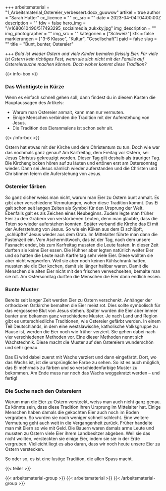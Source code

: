 +++
arbeitsmaterial = "1_Arbeitsmaterial_Ostereier_verbessert.docx_guuwxw"
artikel = true
author = "Sarah Hutter"
cc_licence = ""
cc_src = ""
date = 2023-04-04T04:00:00Z
description = ""
fdw = false
hero_img = "/v1680610490/517493295_socialmedia_zukxky.jpg"
img_description = ""
img_photographer = ""
img_src = ""
kategorien = ["Schweiz"]
kfk = false
markierungen = ["3-6 Klasse", "Kultur", "Gesellschaft"]
paid = false
slug = ""
title = "Bunt, bunter, Ostereier"

+++
_Bald ist wieder Ostern und viele Kinder bemalen fleissig Eier. Für viele ist Ostern kein richtiges Fest, wenn sie sich nicht mit der Familie auf Ostereiersuche machen können. Doch woher kommt diese Tradition?_

{{< info-box >}} <h3>Das Wichtigste in Kürze</h3>

<p>Wenn es einfach schnell gehen soll, dann findest du in diesem Kasten die Hauptaussagen des Artikels:</p>

<ul>

<li>Warum man Ostereier anmalt, kann man nur vermuten.</li>

<li>Einige Menschen verbinden die Tradition mit der Auferstehung von Jesus.</li>

<li>Die Tradition des Eieranmalens ist schon sehr alt.</li>

</ul> {{< /info-box >}}

Ostern hat etwas mit der Kirche und dem Christentum zu tun. Doch wie war das nochmals ganz genau? Am Karfreitag, dem Freitag vor Ostern, sei Jesus Christus gekreuzigt worden. Dieser Tag gilt deshalb als trauriger Tag. Die Kirchenglocken hören auf zu läuten und ertönen erst am Ostersonntag wieder. Dann sei Jesus nämlich wieder auferstanden und die Christen und Christinnen feiern die Auferstehung von Jesus. 

### Ostereier färben

So ganz sicher weiss man nicht, warum man Eier zu Ostern bunt anmalt. Es gibt aber verschiedene Vermutungen, woher diese Tradition kommt. Das Ei galt schon seit langen Zeiten als Symbol für den Ursprung der Welt. Ebenfalls galt es als Zeichen eines Neubeginns. Zudem legte man früher Eier zu den Gräbern von verstorbenen Leuten, denn man glaubte, dass die Toten so wieder auferstehen konnten. Später verband die Kirche das Ei mit der Auferstehung von Jesus. So wie ein Küken aus dem Ei schlüpft, „schlüpfte“ Jesus wieder aus dem Grab. Im Mittelalter führte man dann die Fastenzeit ein. Vom Aschermittwoch, das ist der Tag, nach dem unsere Fasnacht endet, bis zum Karfreitag mussten die Leute fasten. In dieser Zeit durften sie keine Eier essen. Die Hühner aber legten natürlich weiter Eier und so hatten die Leute nach Karfreitag sehr viele Eier. Diese wollten sie aber nicht wegwerfen. Weil sie aber noch keinen Kühlschrank hatten, mussten sie die Eier kochen, damit sie länger haltbar waren. Damit die Menschen die alten Eier nicht mit den frischen verwechselten, bemalte man sie rot. Am Ostersonntag durften die Menschen die Eier dann endlich essen. 

### Bunte Muster

Bereits seit langer Zeit werden Eier zu Ostern verschenkt. Anhänger der orthodoxen Ostkirche bemalten die Eier meist rot. Dies sollte symbolisch für das vergossene Blut von Jesus stehen. Später wurden die Eier aber immer bunter und bekamen ganz verschiedene Muster. Je nach Land und Region gibt es unterschiedliche Traditionen, wie Ostereier gefärbt werden. In einem Teil Deutschlands, in dem eine westslawische, katholische Volksgruppe zu Hause ist, werden die Eier noch wie früher verziert. Sie gehen dabei nach vier verschiedenen Methoden vor. Eine dieser Methoden nennt sich Wachstechnik. Diese macht die Muster auf den Ostereiern wunderschön und sehr genau.

Das Ei wird dabei zuerst mit Wachs verziert und dann eingefärbt. Dort, wo das Wachs ist, ist die ursprüngliche Farbe zu sehen. So ist es auch möglich, das Ei mehrmals zu färben und so verschiedenfarbige Muster zu bekommen. Am Ende muss nur noch das Wachs weggekratzt werden – und fertig!

### Die Suche nach den Ostereiern

Warum man die Eier zu Ostern versteckt, weiss man auch nicht ganz genau. Es könnte sein, dass diese Tradition ihren Ursprung im Mittelalter hat. Einige Menschen haben damals die gekochten Eier auch noch im Boden vergraben. So wurden sie noch weniger schnell schlecht. Eine weitere Vermutung geht auch weit in die Vergangenheit zurück. Früher handelte man mit Eiern so wie mit Geld. Die Bauern waren damals arme Leute und mussten zu Ostern viele Eier ihrem Landbesitzer abgeben. Weil sie das nicht wollten, versteckten sie einige Eier, indem sie sie in der Erde vergruben. Vielleicht liegt es also daran, dass wir noch heute unsere Eier zu Ostern verstecken.

So oder so, es ist eine lustige Tradition, die allen Spass macht.

{{< teiler >}}

{{< arbeitsmaterial-group >}} {{< arbeitsmaterial >}} {{< /arbeitsmaterial-group >}}